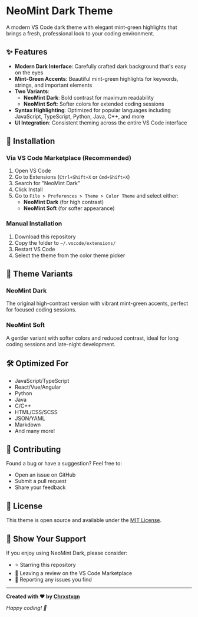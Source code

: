 # NeoMint Dark Theme

A modern VS Code dark theme with elegant mint-green highlights that brings a fresh, professional look to your coding environment.

## ✨ Features

- **Modern Dark Interface**: Carefully crafted dark background that's easy on the eyes
- **Mint-Green Accents**: Beautiful mint-green highlights for keywords, strings, and important elements
- **Two Variants**: 
  - **NeoMint Dark**: Bold contrast for maximum readability
  - **NeoMint Soft**: Softer colors for extended coding sessions
- **Syntax Highlighting**: Optimized for popular languages including JavaScript, TypeScript, Python, Java, C++, and more
- **UI Integration**: Consistent theming across the entire VS Code interface

## 🚀 Installation

### Via VS Code Marketplace (Recommended)
1. Open VS Code
2. Go to Extensions (`Ctrl+Shift+X` or `Cmd+Shift+X`)
3. Search for "NeoMint Dark"
4. Click Install
5. Go to `File > Preferences > Theme > Color Theme` and select either:
   - **NeoMint Dark** (for high contrast)
   - **NeoMint Soft** (for softer appearance)

### Manual Installation
1. Download this repository
2. Copy the folder to `~/.vscode/extensions/`
3. Restart VS Code
4. Select the theme from the color theme picker

## 🎨 Theme Variants

### NeoMint Dark
The original high-contrast version with vibrant mint-green accents, perfect for focused coding sessions.

### NeoMint Soft
A gentler variant with softer colors and reduced contrast, ideal for long coding sessions and late-night development.

## 🛠️ Optimized For

- JavaScript/TypeScript
- React/Vue/Angular
- Python
- Java
- C/C++
- HTML/CSS/SCSS
- JSON/YAML
- Markdown
- And many more!

## 🤝 Contributing

Found a bug or have a suggestion? Feel free to:
- Open an issue on GitHub
- Submit a pull request
- Share your feedback

## 📝 License

This theme is open source and available under the [MIT License](LICENSE).

## 🌟 Show Your Support

If you enjoy using NeoMint Dark, please consider:
- ⭐ Starring this repository
- 📝 Leaving a review on the VS Code Marketplace
- 🐛 Reporting any issues you find

---

**Created with ❤️ by [Chrxstxqn](https://github.com/Chrxstxqn)**

*Happy coding! 🚀*